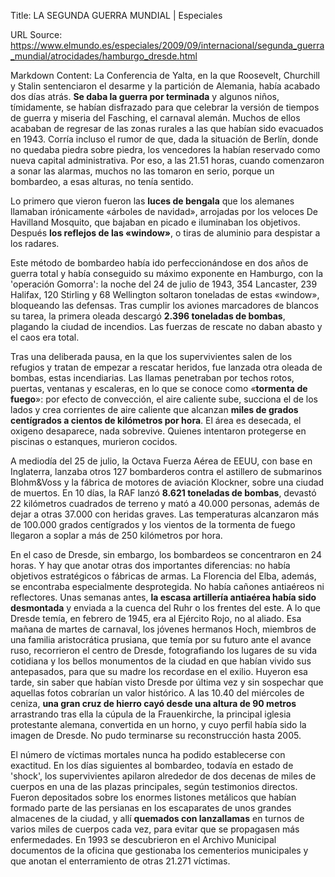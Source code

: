 Title: LA SEGUNDA GUERRA MUNDIAL | Especiales

URL Source: https://www.elmundo.es/especiales/2009/09/internacional/segunda_guerra_mundial/atrocidades/hamburgo_dresde.html

Markdown Content:
La Conferencia de Yalta, en la que Roosevelt, Churchill y Stalin sentenciaron el desarme y la partición de Alemania, había acabado dos días atrás. **Se daba la guerra por terminada** y algunos niños, tímidamente, se habían disfrazado para que celebrar la versión de tiempos de guerra y miseria del Fasching, el carnaval alemán. Muchos de ellos acababan de regresar de las zonas rurales a las que habían sido evacuados en 1943. Corría incluso el rumor de que, dada la situación de Berlín, donde no quedaba piedra sobre piedra, los vencedores la habían reservado como nueva capital administrativa. Por eso, a las 21.51 horas, cuando comenzaron a sonar las alarmas, muchos no las tomaron en serio, porque un bombardeo, a esas alturas, no tenía sentido.

Lo primero que vieron fueron las **luces de bengala** que los alemanes llamaban irónicamente «árboles de navidad», arrojadas por los veloces De Havilland Mosquito, que bajaban en picado e iluminaban los objetivos. Después **los reflejos de las «window»**, o tiras de aluminio para despistar a los radares.

Este método de bombardeo había ido perfeccionándose en dos años de guerra total y había conseguido su máximo exponente en Hamburgo, con la 'operación Gomorra': la noche del 24 de julio de 1943, 354 Lancaster, 239 Halifax, 120 Stirling y 68 Wellington soltaron toneladas de estas «window», bloqueando las defensas. Tras cumplir los aviones marcadores de blancos su tarea, la primera oleada descargó **2.396 toneladas de bombas**, plagando la ciudad de incendios. Las fuerzas de rescate no daban abasto y el caos era total.

Tras una deliberada pausa, en la que los supervivientes salen de los refugios y tratan de empezar a rescatar heridos, fue lanzada otra oleada de bombas, estas incendiarias. Las llamas penetraban por techos rotos, puertas, ventanas y escaleras, en lo que se conoce como «**tormenta de fuego**»: por efecto de convección, el aire caliente sube, succiona el de los lados y crea corrientes de aire caliente que alcanzan **miles de grados centígrados a cientos de kilómetros por hora**. El área es desecada, el oxigeno desaparece, nada sobrevive. Quienes intentaron protegerse en piscinas o estanques, murieron cocidos.

A mediodía del 25 de julio, la Octava Fuerza Aérea de EEUU, con base en Inglaterra, lanzaba otros 127 bombarderos contra el astillero de submarinos Blohm&Voss y la fábrica de motores de aviación Klockner, sobre una ciudad de muertos. En 10 días, la RAF lanzó **8.621 toneladas de bombas**, devastó 22 kilómetros cuadrados de terreno y mató a 40.000 personas, además de dejar a otras 37.000 con heridas graves. Las temperaturas alcanzaron más de 100.000 grados centígrados y los vientos de la tormenta de fuego llegaron a soplar a más de 250 kilómetros por hora.

En el caso de Dresde, sin embargo, los bombardeos se concentraron en 24 horas. Y hay que anotar otras dos importantes diferencias: no había objetivos estratégicos o fábricas de armas. La Florencia del Elba, además, se encontraba especialmente desprotegida. No había cañones antiaéreos ni reflectores. Unas semanas antes, **la escasa artillería antiaérea había sido desmontada** y enviada a la cuenca del Ruhr o los frentes del este. A lo que Dresde temía, en febrero de 1945, era al Ejército Rojo, no al aliado. Esa mañana de martes de carnaval, los jóvenes hermanos Hoch, miembros de una familia aristocrática prusiana, que temía por su futuro ante el avance ruso, recorrieron el centro de Dresde, fotografiando los lugares de su vida cotidiana y los bellos monumentos de la ciudad en que habían vivido sus antepasados, para que su madre los recordase en el exilio. Huyeron esa tarde, sin saber que habían visto Dresde por última vez y sin sospechar que aquellas fotos cobrarían un valor histórico. A las 10.40 del miércoles de ceniza, **una gran cruz de hierro cayó desde una altura de 90 metros** arrastrando tras ella la cúpula de la Frauenkirche, la principal iglesia protestante alemana, convertida en un horno, y cuyo perfil había sido la imagen de Dresde. No pudo terminarse su reconstrucción hasta 2005.

El número de víctimas mortales nunca ha podido establecerse con exactitud. En los días siguientes al bombardeo, todavía en estado de 'shock', los supervivientes apilaron alrededor de dos decenas de miles de cuerpos en una de las plazas principales, según testimonios directos. Fueron depositados sobre los enormes listones metálicos que habían formado parte de las persianas en los escaparates de unos grandes almacenes de la ciudad, y allí **quemados con lanzallamas** en turnos de varios miles de cuerpos cada vez, para evitar que se propagasen más enfermedades. En 1993 se descubrieron en el Archivo Municipal documentos de la oficina que gestionaba los cementerios municipales y que anotan el enterramiento de otras 21.271 víctimas.
